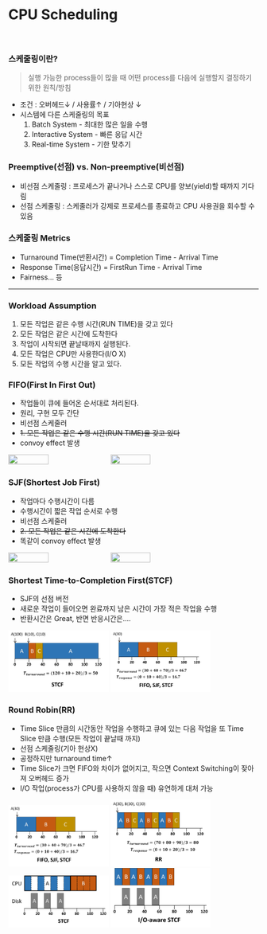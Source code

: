 # CPU Scheduling

<br>

### 스케줄링이란?

> 실행 가능한 process들이 많을 때 어떤 process를 다음에 실행할지 결정하기 위한 원칙/방침
- 조건 : 오버헤드↓ / 사용률↑ / 기아현상 ↓
- 시스템에 다른 스케줄링의 목표
	1. Batch System - 최대한 많은 일을 수행
	2. Interactive System - 빠른 응답 시간
	3. Real-time System - 기한 맞추기

### Preemptive(선점) vs. Non-preemptive(비선점)

- 비선점 스케줄링 : 프로세스가 끝나거나 스스로 CPU를 양보(yield)할 때까지 기다림
- 선점 스케줄링 : 스케줄러가 강제로 프로세스를 종료하고 CPU 사용권을 회수할 수 있음

### 스케줄링 Metrics
- Turnaround Time(반환시간) = Completion Time - Arrival Time
- Response Time(응답시간) = FirstRun Time - Arrival Time
- Fairness... 등
----
### Workload Assumption
1. 모든 작업은 같은 수행 시간(RUN TIME)을 갖고 있다
2. 모든 작업은 같은 시간에 도착한다
3. 작업이 시작되면 끝날때까지 실행된다.
4. 모든 작업은 CPU만 사용한다(I/O X)
5. 모든 작업의 수행 시간을 알고 있다.

### FIFO(First In First Out)
- 작업들이 큐에 들어온 순서대로 처리된다.
- 원리, 구현 모두 간단
- 비선점 스케줄러
- ~~1. 모든 작업은 같은 수행 시간(RUN TIME)을 갖고 있다~~
- convoy effect 발생

<img src="https://user-images.githubusercontent.com/48194000/184644347-9b24a60e-2764-4bed-ab01-a125bb077d1e.png" height=40% width=40%></img>
<img src="https://user-images.githubusercontent.com/48194000/184644194-f5299a87-eb44-4da4-8731-d4f461871fe5.png" height=40% width=40%></img>

### SJF(Shortest Job First)
- 작업마다 수행시간이 다름
- 수행시간이 짧은 작업 순서로 수행
- 비선점 스케줄러
- ~~2. 모든 작업은 같은 시간에 도착한다~~
- 똑같이 convoy effect 발생

<img src="https://user-images.githubusercontent.com/48194000/184644489-d8c11bf0-3eb4-457d-8a02-436fd67a0ca2.png" height=40% width=40%></img>
<img src="https://user-images.githubusercontent.com/48194000/184644483-6647f40c-ab83-4163-b7ad-237e176965c5.png" height=40% width=40%></img>

### Shortest Time-to-Completion First(STCF)
- SJF의 선점 버전
- 새로운 작업이 들어오면 완료까지 남은 시간이 가장 적은 작업을 수행
- 반환시간은 Great, 반면 반응시간은....

<img src="./images/images_01/STCF.png" height=40% width=40%></img>
<img src="./images/images_01/STCF_response.png" height=40% width=40%></img>

### Round Robin(RR)
- Time Slice 만큼의 시간동안 작업을 수행하고 큐에 있는 다음 작업을 또 Time Slice 만큼 수행(모든 작업이 끝날때 까지)
- 선점 스케줄링(기아 현상X)
- 공정하지만 turnaround time↑
- Time Slice가 크면 FIFO와 차이가 없어지고, 작으면 Context Switching이 잦아져 오버헤드 증가
- I/O 작업(process가 CPU를 사용하지 않을 때) 유연하게 대처 가능

<img src="./images/images_01/STCF_response.png" height=40% width=40%></img>
<img src="./images/images_01/RR_response.png" height=40% width=40%></img>
<img src="./images/images_01/IO_STCF.png" height=40% width=40%></img>
<img src="./images/images_01/IO_RR.png" height=40% width=40%></img>
